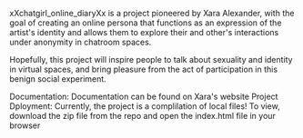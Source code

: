 xXchatgirl_online_diaryXx is a project pioneered by Xara Alexander, with the goal of creating an online persona that functions as an expression of the artist's identity and allows them to explore their and other's interactions under anonymity in chatroom spaces. 

Hopefully, this project will inspire people to talk about sexuality and identity in virtual spaces, and bring pleasure from the act of participation in this benign social experiment.

Documentation: Documentation can be found on Xara's website
Project Dployment: Currently, the project is a complilation of local files! To view, download the zip file from the repo and open the index.html file in your browser
